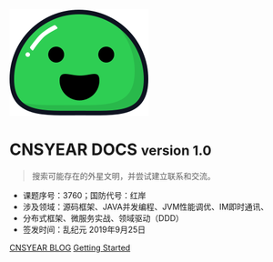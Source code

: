 ![logo](_media/icon.svg)

# CNSYEAR DOCS <small>version 1.0</small>

> 搜索可能存在的外星文明，并尝试建立联系和交流。

- 课题序号：3760；国防代号：红岸
- 涉及领域：源码框架、JAVA并发编程、JVM性能调优、IM即时通讯、
- 分布式框架、微服务实战、领域驱动（DDD）
- 签发时间：乱纪元 2019年9月25日

[CNSYEAR BLOG](https://cnsyear.com)
[Getting Started](#README)
